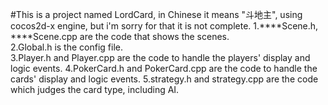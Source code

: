 #This is a project named LordCard, in Chinese it means "斗地主", using cocos2d-x engine, but i'm sorry for that it is not complete.
1.****Scene.h, ****Scene.cpp are the code that shows the scenes.<br>
2.Global.h is the config file.<br>
3.Player.h and Player.cpp are the code to handle the players' display and logic events.
4.PokerCard.h and PokerCard.cpp are the code to handle the cards' display and logic events.
5.strategy.h and strategy.cpp are the code which judges the card type, including AI.